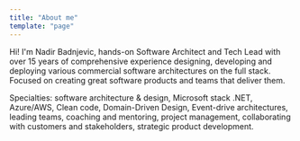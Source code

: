 ```yaml
---
title: "About me"
template: "page"
---
```


Hi! I'm Nadir Badnjevic, hands-on Software Architect and Tech Lead with over 15 years of comprehensive experience designing, developing and deploying various commercial software architectures on the full stack. Focused on creating great software products and teams that deliver them.

Specialties: software architecture & design, Microsoft stack .NET, Azure/AWS, Clean code, Domain-Driven Design, Event-drive architectures, leading teams, coaching and mentoring, project management, collaborating with customers and stakeholders, strategic product development.

